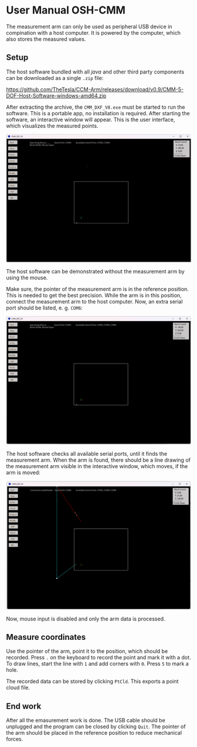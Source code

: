 
# User Manual OSH-CMM

The measurement arm can only be used as peripheral USB device in compination with a host computer. It is powered by the computer, which also stores the measured values. 

## Setup

The host software bundled with all _java_ and other third party components can be downloaded as a single `.zip` file:

https://github.com/TheTesla/CCM-Arm/releases/download/v0.9/CMM-5-DOF-Host-Software-windows-amd64.zip

After extracting the archive, the `CMM_DXF_V8.exe` must be started to run the software. This is a portable app, no installation is required. After starting the software, an interactive window will appear. This is the user interface, which visualizes the measured points.

![GUI without device](host_software_0.png)

The host software can be demonstrated without the measurement arm by using the mouse.

Make sure, the pointer of the measurement arm is in the reference position. This is needed to get the best precision. While the arm is in this position, connect the measurement arm to the host computer. Now, an extra serial port should be listed, e. g. `COM6`:

![GUI with device connected](host_software_1.png)

The host software checks all available serial ports, until it finds the measurement arm. When the arm is found, there should be a line drawing of the measurement arm visible in the interactive window, which moves, if the arm is moved:

![GUI with connection established](host_software_2.png)

Now, mouse input is disabled and only the arm data is processed.

## Measure coordinates

Use the pointer of the arm, point it to the position, which should be recorded. Press `.` on the keyboard to record the point and mark it with a dot. To draw lines, start the line with `1` and add corners with `0`. Press `5` to mark a hole.

The recorded data can be stored by clicking `PtCld`. This exports a point cloud file.

## End work

After all the emasurement work is done. The USB cable should be unplugged and the program can be closed by clicking `Quit`. The pointer of the arm should be placed in the reference position to reduce mechanical forces.

